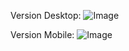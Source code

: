 Version Desktop:
![Image](https://github.com/user-attachments/assets/9cc0f830-302d-47d4-a245-0560225f44ee)

Version Mobile:
![Image](https://github.com/user-attachments/assets/04557ed6-e070-40c8-95de-381aa48c83fa)
